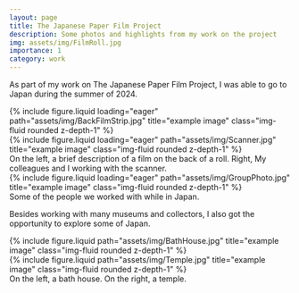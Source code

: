 ```yaml
---
layout: page
title: The Japanese Paper Film Project
description: Some photos and highlights from my work on the project
img: assets/img/FilmRoll.jpg
importance: 1
category: work
---
```


As part of my work on The Japanese Paper Film Project, I was able to go to Japan during the summer of 2024.

<div class="row">
    <div class="col-sm mt-3 mt-md-0">
        {% include figure.liquid loading="eager" path="assets/img/BackFilmStrip.jpg" title="example image" class="img-fluid rounded z-depth-1" %}
    </div>
    <div class="col-sm mt-3 mt-md-0">
        {% include figure.liquid loading="eager" path="assets/img/Scanner.jpg" title="example image" class="img-fluid rounded z-depth-1" %}
    </div>
</div>
<div class="caption">
    On the left, a brief description of a film on the back of a roll. Right, My colleagues and I working with the scanner.
</div>
<div class="row">
    <div class="col-sm mt-3 mt-md-0">
        {% include figure.liquid loading="eager" path="assets/img/GroupPhoto.jpg" title="example image" class="img-fluid rounded z-depth-1" %}
    </div>
</div>
<div class="caption">
    Some of the people we worked with while in Japan.
</div>

Besides working with many museums and collectors, I also got the opportunity to explore some of Japan.

<div class="row justify-content-sm-center">
    <div class="col-sm mt-3 mt-md-0">
    {% include figure.liquid path="assets/img/BathHouse.jpg" title="example image" class="img-fluid rounded z-depth-1" %}
  </div>
  <div class="col-sm mt-3 mt-md-0">
    {% include figure.liquid path="assets/img/Temple.jpg" title="example image" class="img-fluid rounded z-depth-1" %}
  </div>
</div>
<div class="caption">
    On the left, a bath house. On the right, a temple.
</div>